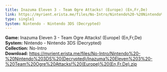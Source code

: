 ```yaml
---
title: Inazuma Eleven 3 - Team Ogre Attacks! (Europe) (En,Fr,De)
link: https://myrient.erista.me/files/No-Intro/Nintendo%20-%20Nintendo%203DS%20(Decrypted)/Inazuma%20Eleven%203%20-%20Team%20Ogre%20Attacks!%20(Europe)%20(En,Fr,De).zip
type: single1
System: Nintendo - Nintendo 3DS (Decrypted)
---
```

<b>Game:</b> Inazuma Eleven 3 - Team Ogre Attacks! (Europe) (En,Fr,De)<br>
<b>System:</b> Nintendo - Nintendo 3DS (Decrypted)<br>
<b>Collection:</b> No-Intro<br>
<b>Download:</b> https://myrient.erista.me/files/No-Intro/Nintendo%20-%20Nintendo%203DS%20(Decrypted)/Inazuma%20Eleven%203%20-%20Team%20Ogre%20Attacks!%20(Europe)%20(En,Fr,De).zip